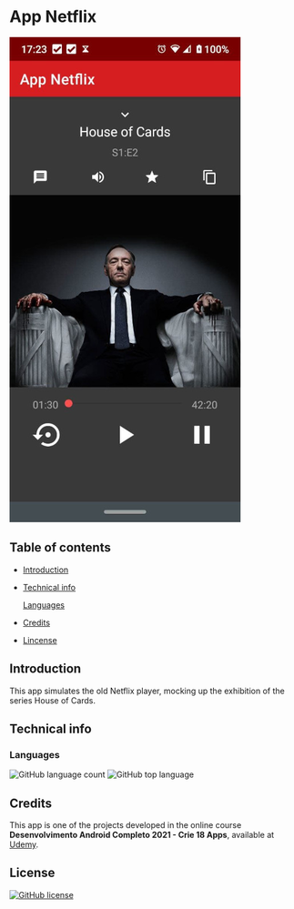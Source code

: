 # App Netflix

![The main actor of the series House of Cards sitting on a throne.](screenshots/house.jpg)

## Table of contents

- [Introduction](#introduction)
- [Technical info](#technical-info)

  [Languages](#languages)

- [Credits](#credits)
- [Lincense](#license)

## Introduction

This app simulates the old Netflix player, mocking up the exhibition of the series House of Cards.

[//]: # "this is a workaround to make a comments"
[//]: # "## Features"
[//]: # "## Demo"

## Technical info

### Languages

![GitHub language count](https://img.shields.io/github/languages/count/matheus4lves/AppNetflix?style=flat-square) ![GitHub top language](https://img.shields.io/github/languages/top/matheus4lves/AppNetflix?style=flat-square)

## Credits

This app is one of the projects developed in the online course **Desenvolvimento Android Completo 2021 - Crie 18 Apps**, available at [Udemy](https://www.udemy.com/course/curso-de-desenvolvimento-android-oreo/).

## License

[![GitHub license](https://img.shields.io/github/license/matheus4lves/AppNetflix?style=flat-square)](https://github.com/matheus4lves/AppNetflix)
